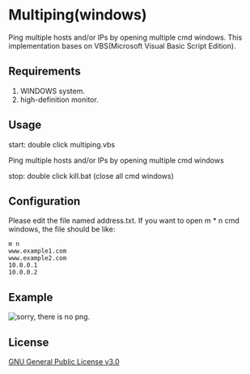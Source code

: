 # Multiping(windows)
Ping multiple hosts and/or IPs by opening multiple cmd windows.
This implementation bases on VBS(Microsoft Visual Basic Script Edition).

## Requirements
1. WINDOWS system.
2. high-definition monitor.

## Usage
start: double click multiping.vbs

Ping multiple hosts and/or IPs by opening multiple cmd windows

stop: double click kill.bat (close all cmd windows)

## Configuration
Please edit the file named address.txt.
If you want to open m * n cmd windows, the file should be like:
```
m n
www.example1.com
www.example2.com
10.0.0.1
10.0.0.2
```

## Example
![sorry, there is no png.](http://ipv6.lab.ivi2.org/png/multiping.PNG)

## License
[GNU General Public License v3.0](http://www.gnu.org/)
